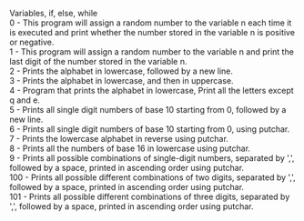 Variables, if, else, while <br>
0 - This program will assign a random number to the variable n each time it is executed and print whether the number stored in the variable n is positive or negative. <br>
1 - This program will assign a random number to the variable n and print the last digit of the number stored in the variable n. <br>
2 - Prints the alphabet in lowercase, followed by a new line. <br>
3 - Prints the alphabet in lowercase, and then in uppercase. <br>
4 - Program that prints the alphabet in lowercase, Print all the letters except q and e. <br>
5 - Prints all single digit numbers of base 10 starting from 0, followed by a new line. <br>
6 - Prints all single digit numbers of base 10 starting from 0, using putchar. <br>
7 - Prints the lowercase alphabet in reverse using putchar. <br>
8 - Prints all the numbers of base 16 in lowercase using putchar. <br>
9 - Prints all possible combinations of single-digit numbers, separated by ',', followed by a space, printed in ascending order using putchar. <br>
100 - Prints all possible different combinations of two digits, separated by ',', followed by a space, printed in ascending order using putchar. <br>
101 - Prints all possible different combinations of three digits,  separated by ',', followed by a space, printed in ascending order using putchar. <br>
